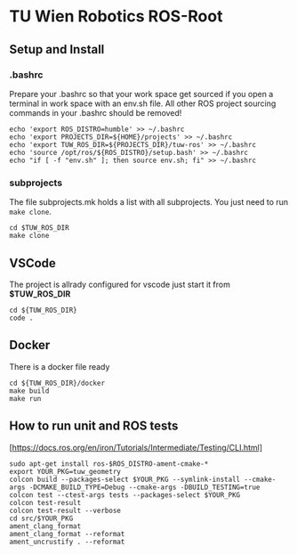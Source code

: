 # TU Wien Robotics ROS-Root 

## Setup and Install
### .bashrc
Prepare your .bashrc so that your work space get sourced if you open a terminal in work space with an env.sh file. All other ROS project sourcing commands in your .bashrc should be removed!
```
echo 'export ROS_DISTRO=humble' >> ~/.bashrc
echo 'export PROJECTS_DIR=${HOME}/projects' >> ~/.bashrc
echo 'export TUW_ROS_DIR=${PROJECTS_DIR}/tuw-ros' >> ~/.bashrc
echo 'source /opt/ros/${ROS_DISTRO}/setup.bash' >> ~/.bashrc
echo "if [ -f "env.sh" ]; then source env.sh; fi" >> ~/.bashrc
```


### subprojects
The file subprojects.mk holds a list with all subprojects. You just need to run `make clone`. 
```
cd $TUW_ROS_DIR
make clone 
```
## VSCode
The project is allrady configured for vscode just start it from __$TUW_ROS_DIR__

```
cd ${TUW_ROS_DIR}
code .
```
## Docker
There is a docker file ready
```
cd ${TUW_ROS_DIR}/docker
make build
make run
```


## How to run unit and ROS tests
[https://docs.ros.org/en/iron/Tutorials/Intermediate/Testing/CLI.html]
```
sudo apt-get install ros-$ROS_DISTRO-ament-cmake-*
export YOUR_PKG=tuw_geometry
colcon build --packages-select $YOUR_PKG --symlink-install --cmake-args -DCMAKE_BUILD_TYPE=Debug --cmake-args -DBUILD_TESTING=true
colcon test --ctest-args tests --packages-select $YOUR_PKG
colcon test-result
colcon test-result --verbose
cd src/$YOUR_PKG
ament_clang_format
ament_clang_format --reformat
ament_uncrustify . --reformat
```
